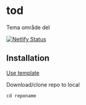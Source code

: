 # tod

Tema område del

[![Netlify Status](https://api.netlify.com/api/v1/badges/c15c3c62-74ab-428a-9bd2-46d870bacfdd/deploy-status)](https://app.netlify.com/sites/keen-jones-305b5d/deploys)

## Installation

[Use template](https://github.com/jensnti/tod/generate)

Download/clone repo to local

`cd reponame`
